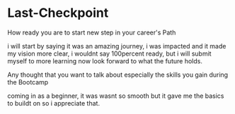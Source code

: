 # Last-Checkpoint


How ready you are to start new step in your career's Path 

i will start by saying it was an amazing journey, i was impacted and it made my vision more clear, i wouldnt say 100percent ready, but i will submit myself to more learning now
look forward to what the future holds.


Any thought that you want to talk about especially the skills you gain during the Bootcamp


coming in as a beginner, it was wasnt so smooth but it gave me the basics to buildt on so i appreciate that.
